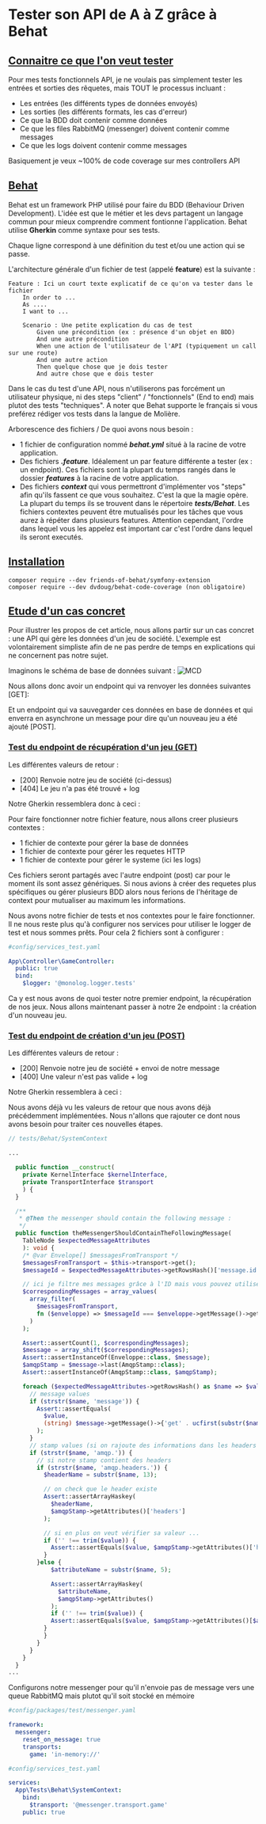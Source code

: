 # Tester son API de A à Z grâce à Behat

## [Connaitre ce que l'on veut tester](#connaitre-ce-que-lon-veut-tester)

Pour mes tests fonctionnels API, je ne voulais pas simplement tester les entrées et sorties des rêquetes, mais TOUT le processus incluant : 
- Les entrées (les différents types de données envoyés)
- Les sorties (les différents formats, les cas d'erreur)
- Ce que la BDD doit contenir comme données
- Ce que les files RabbitMQ (messenger) doivent contenir comme messages
- Ce que les logs doivent contenir comme messages

Basiquement je veux ~100% de code coverage sur mes controllers API

## [Behat](#behat)

Behat est un framework PHP utilisé pour faire du BDD (Behaviour Driven Development). L'idée est que le métier et les devs partagent un langage commun pour mieux comprendre comment fontionne l'application.
Behat utilise **Gherkin** comme syntaxe pour ses tests.

Chaque ligne correspond à une définition du test et/ou une action qui se passe.

L'architecture générale d'un fichier de test (appelé **feature**) est la suivante :

```gherkin
Feature : Ici un court texte explicatif de ce qu'on va tester dans le fichier
    In order to ...
    As ....
    I want to ... 

    Scenario : Une petite explication du cas de test
        Given une précondition (ex : présence d'un objet en BDD)
        And une autre précondition
        When une action de l'utilisateur de l'API (typiquement un call sur une route)
        And une autre action
        Then quelque chose que je dois tester
        And autre chose que e dois tester
```

Dans le cas du test d'une API, nous n'utiliserons pas forcément un utilisateur physique, ni des steps "client" / "fonctionnels" (End to end) mais plutot des tests "techniques". A noter que Behat supporte le français si vous preférez rédiger vos tests dans la langue de Molière.

Arborescence des fichiers / De quoi avons nous besoin :

- 1 fichier de configuration nommé ***behat.yml*** situé à la racine de votre application.
- Des fichiers ***.feature***. Idéalement un par feature différente a tester (ex : un endpoint). Ces fichiers sont la plupart du temps rangés dans le dossier ***features*** à la racine de votre application.
- Des fichiers ***context*** qui vous permettront d'implémenter vos "steps" afin qu'ils fassent ce que vous souhaitez. C'est la que la magie opère. La plupart du temps ils se trouvent dans le répertoire ***tests/Behat***. Les fichiers contextes peuvent être mutualisés pour les tâches que vous aurez à répéter dans plusieurs features. Attention cependant, l'ordre dans lequel vous les appelez est important car c'est l'ordre dans lequel ils seront executés. 

## [Installation](#installation)

```shell
composer require --dev friends-of-behat/symfony-extension
composer require --dev dvdoug/behat-code-coverage (non obligatoire)
```

## [Etude d'un cas concret](#etude-dun-cas-concret)

Pour illustrer les propos de cet article, nous allons partir sur un cas concret : une API qui gère les données d'un jeu de société. L'exemple est volontairement simpliste afin de ne pas perdre de temps en explications qui ne concernent pas notre sujet.

Imaginons le schéma de base de données suivant :
![MCD](../img/behat_boardgame_mcd.png?raw=true "Read and write rights")

Nous allons donc avoir un endpoint qui va renvoyer les données suivantes [GET]: 

<script src="https://gist.github.com/sKyoKun/4207f9c0a0e91f48f9b46c75b19e839a.js"></script>

Et un endpoint qui va sauvegarder ces données en base de données et qui enverra en asynchrone un message pour dire qu'un nouveau jeu a été ajouté [POST].

### [Test du endpoint de récupération d'un jeu (GET)](#test-du-endpoint-de-récupération-dun-jeu-get)

Les différentes valeurs de retour :

- [200] Renvoie notre jeu de société (ci-dessus)
- [404] Le jeu n'a pas été trouvé + log

Notre Gherkin ressemblera donc à ceci :

<script src="https://gist.github.com/sKyoKun/bcc1520f7304791a74aec70d37951851.js">
</script>

Pour faire fonctionner notre fichier feature, nous allons creer plusieurs contextes : 

- 1 fichier de contexte pour gérer la base de données
- 1 fichier de contexte pour gérer les requetes HTTP
- 1 fichier de contexte pour gérer le systeme (ici les logs)

Ces fichiers seront partagés avec l'autre endpoint (post) car pour le moment ils sont assez génériques. Si nous avions à créer des requetes plus spécifiques ou gérer plusieurs BDD alors nous ferions de l'héritage de context pour mutualiser au maximum les informations.

<script src="https://gist.github.com/sKyoKun/1f3a730e1ea7ee8b1a4ba0efcc1a8a4a.js"></script>

<script src="https://gist.github.com/sKyoKun/718f6ff900aaea780c1fd047781d4dc0.js"></script>

<script src="https://gist.github.com/sKyoKun/409ef1f64fd5d3bc4238c2ce018ba41c.js"></script>

Nous avons notre fichier de tests et nos contextes pour le faire fonctionner. Il ne nous reste plus qu'à configurer nos services pour utiliser le logger de test et nous sommes prêts.
Pour cela 2 fichiers sont à configurer : 

<script src="https://gist.github.com/sKyoKun/4a8f8dbb44c041527f19797b4d27a98d.js"></script>

```yaml
#config/services_test.yaml

App\Controller\GameController:
  public: true
  bind:
    $logger: '@monolog.logger.tests'
```

Ca y est nous avons de quoi tester notre premier endpoint, la récupération de nos jeux. Nous allons maintenant passer à notre 2e endpoint : la création d'un nouveau jeu.

### [Test du endpoint de création d'un jeu (POST)](#test-du-endpoint-de-création-dun-jeu-post)

Les différentes valeurs de retour :
- [200] Renvoie notre jeu de société + envoi de notre message
- [400] Une valeur n'est pas valide + log

Notre Gherkin ressemblera à ceci :

<script src="https://gist.github.com/sKyoKun/3a54fed2fdbc8ae0427a3d5ab9f37bc9.js"></script>

Nous avons déjà vu les valeurs de retour que nous avons déjà précédemment implémentées. Nous n'allons que rajouter ce dont nous avons besoin pour traiter ces nouvelles étapes.

<script src="https://gist.github.com/sKyoKun/ad861b0f1d4606fcf0438238968f0831.js"></script>

```php
// tests/Behat/SystemContext

...

  public function __construct(
    private KernelInterface $kernelInterface,
    private TransportInterface $transport
    ) {
  }

  /**
   * @Then the messenger should contain the following message :
   */
  public function theMessengerShouldContainTheFollowingMessage(
    TableNode $expectedMessageAttributes
    ): void {
    /* @var Envelope[] $messagesFromTransport */
    $messagesFromTransport = $this->transport->get();
    $messageId = $expectedMessageAttributes->getRowsHash()['message.id'];

    // ici je filtre mes messages grâce à l'ID mais vous pouvez utiliser n'importe quelle valeur unique de votre model
    $correspondingMessages = array_values(
      array_filter(
        $messagesFromTransport, 
        fn ($enveloppe) => $messageId === $enveloppe->getMessage()->getId();
      )
    );

    Assert::assertCount(1, $correspondingMessages);
    $message = array_shift($correspondingMessages);
    Assert::assertInstanceOf(Enveloppe::class, $message);
    $amqpStamp = $message->last(AmqpStamp::class);
    Assert::assertInstanceOf(AmqpStamp::class, $amqpStamp);

    foreach ($expectedMessageAttributes->getRowsHash() as $name => $value) {
      // message values
      if (strstr($name, 'message')) {
        Assert::assertEquals(
          $value,
          (string) $message->getMessage()->{'get' . ucfirst(substr($name, 8))}
        );
      }
      // stamp values (si on rajoute des informations dans les headers AMQP de nos messages, sinon ignorer cette partie)
      if (strstr($name, 'amqp.')) {
        // si notre stamp contient des headers
        if (strstr($name, 'amqp.headers.')) {
          $headerName = substr($name, 13);

          // on check que le header existe
          Assert::assertArrayHaskey(
            $headerName, 
            $amqpStamp->getAttributes()['headers']
          );

          // si en plus on veut vérifier sa valeur ...
          if ('' !== trim($value)) {
            Assert::assertEquals($value, $amqpStamp->getAttributes()['headers'][$headerName]);
          } 
        }else {
            $attributeName = substr($name, 5);

            Assert::assertArrayHaskey(
              $attributeName, 
              $amqpStamp->getAttributes()
            );
            if ('' !== trim($value)) {
            Assert::assertEquals($value, $amqpStamp->getAttributes()[$attributeName]);
          }
          }
        }
      }
    }
  }
...

```

Configurons notre messenger pour qu'il n'envoie pas de message vers une queue RabbitMQ mais plutot qu'il soit stocké en mémoire
```yaml
#config/packages/test/messenger.yaml

framework:
  messenger:
    reset_on_message: true
    transports:
      game: 'in-memory://'
```

```yaml
#config/services_test.yaml

services:
  App\Tests\Behat\SystemContext:
    bind:
      $transport: '@messenger.transport.game'
    public: true
```

<script src="https://gist.github.com/sKyoKun/28ed4b5d950d773aa51b0fbe5fb9d900.js"></script>